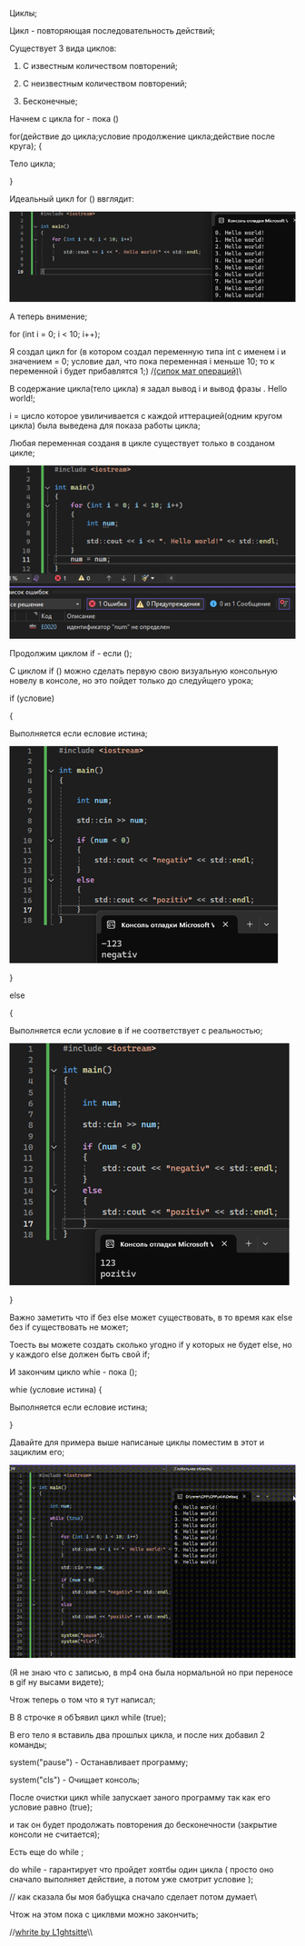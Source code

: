 Циклы;

Цикл - повторяющая последовательность действий;

Существует 3 вида циклов:

1. С известным количеством повторений;

2. С неизвестным количеством повторений;
   
3. Бесконечные;

Начнем с цикла for - пока ()

for(действие до цикла;условие продолжение цикла;действие после круга);
{

Тело цикла;

}

Идеальный цикл for () ввглядит:

![Тут код](https://github.com/L1ghtsitte/CPP/blob/main/lessons/lesson%203/for_1.png)

А теперь внимение;

for (int i = 0; i < 10; i++);

Я создал цикл for (в котором создал переменную типа int с именем i и значением = 0; условие дал, что пока переменная i меньше 10; то к переменной i будет прибавлятся 1;) /[(сипок мат операций)](https://github.com/L1ghtsitte/CPP/blob/main/info/math/math_operation.png)\\

В содержание цикла(тело цикла) я задал вывод i и вывод фразы . Hello world!;

i = цисло которое увиличивается с каждой иттерацией(одним кругом цикла) была выведена для показа работы цикла;

Любая переменная созданя в цикле существует только в созданом цикле;

![Тут код](https://github.com/L1ghtsitte/CPP/blob/main/lessons/lesson%203/for_2.png)

Продолжим циклом if - если ();

С циклом if () можно сделать первую свою визуальную консольную новелу в консоле, но это пойдет только до следуйщего урока;

if (условие)

{

Выполняется если есловие истина;

![Тут код](https://github.com/L1ghtsitte/CPP/blob/main/lessons/lesson%203/if_1.png)

}

else

{

Выполняется если условие в if не соответствует с реальностью;

![Тут код](https://github.com/L1ghtsitte/CPP/blob/main/lessons/lesson%203/if_2.png)

}

Важно заметить что if без else может существовать, в то время как else без if существовать не может;

Тоесть вы можете создать сколько угодно if у которых не будет else, но у каждого else должен быть свой if;

И закончим цикло whie - пока ();

whie (условие истина) 
{

Выполняется если есловие истина;

}

Давайте для примера выше написаные циклы поместим в этот и зациклим его;

![Тут код](https://github.com/L1ghtsitte/CPP/blob/main/lessons/lesson%203/while_1.gif)

(Я не знаю что с записью, в mp4 она была нормальной но при переносе в gif ну высами видете);

Чтож теперь о том что я тут написал;

В 8 строчке я обЪявил цикл while (true);

В его тело я вставиль два прошлых цикла, и после них добавил 2 команды;

system("pause") - Останавливает программу;

system("cls") - Очищает консоль;

После очистки цикл while запускает заного программу так как его условие равно (true);

и так он будет продолжать повторения до бесконечности (закрытие консоли не считается);

Есть еще do while ;

do while - гарантирует что пройдет хоятбы один цикла ( просто оно сначало выполняет действие, а потом уже смотрит условие );

// как сказала бы моя бабущка сначало сделает потом думает\\

Чтож на этом пока с циклвми можно закончить;

//[whrite by L1ghtsitte](https://github.com/L1ghtsitte/CPP)\\\
